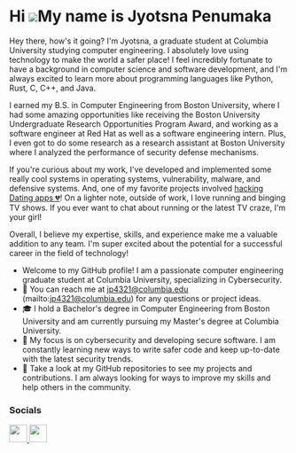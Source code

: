 <!--
**jyotsna-penumaka/jyotsna-penumaka** is a ✨ _special_ ✨ repository because its `README.md` (this file) appears on your GitHub profile.

Here are some ideas to get you started:

- 🔭 I’m currently working on ...
- 🌱 I’m currently learning ...
- 👯 I’m looking to collaborate on ...
- 🤔 I’m looking for help with ...
- 💬 Ask me about ...
- 📫 How to reach me: ...
- 😄 Pronouns: ...
- ⚡ Fun fact: ...
-->

Hi ![](https://user-images.githubusercontent.com/18350557/176309783-0785949b-9127-417c-8b55-ab5a4333674e.gif)My name is Jyotsna Penumaka
=========================================================================================================================================

Hey there, how's it going? I'm Jyotsna, a graduate student at Columbia University studying computer engineering. I absolutely love using technology to make the world a safer place! I feel incredibly fortunate to have a background in computer science and software development, and I'm always excited to learn more about programming languages like Python, Rust, C, C++, and Java.

I earned my B.S. in Computer Engineering from Boston University, where I had some amazing opportunities like receiving the Boston University Undergraduate Research Opportunities Program Award, and working as a software engineer at Red Hat as well as a software engineering intern. Plus, I even got to do some research as a research assistant at Boston University where I analyzed the performance of security defense mechanisms.

If you're curious about my work, I've developed and implemented some really cool systems in operating systems, vulnerability, malware, and defensive systems. And, one of my favorite projects involved [hacking Dating apps 💔](https://github.com/jyotsna-penumaka/Vulnerability-Analysis/blob/96aa12de5280c7135b0feea37e8194b81dd308ae/report.pdf)! On a lighter note, outside of work, I love running and binging TV shows. If you ever want to chat about running or the latest TV craze, I'm your girl!

Overall, I believe my expertise, skills, and experience make me a valuable addition to any team. I'm super excited about the potential for a successful career in the field of technology!

* Welcome to my GitHub profile! I am a passionate computer engineering graduate student at Columbia University, specializing in Cybersecurity.
* 📧 You can reach me at jp4321@columbia.edu (mailto:jp4321@columbia.edu) for any questions or project ideas. 
* 🎓 I hold a Bachelor's degree in Computer Engineering from Boston University and am currently pursuing my Master's degree at Columbia University.
* 🔐 My focus is on cybersecurity and developing secure software. I am constantly learning new ways to write safer code and keep up-to-date with the latest security trends.
* 🚀 Take a look at my GitHub repositories to see my projects and contributions. I am always looking for ways to improve my skills and help others in the community.

### Socials

<p align="left"> 
<a href="https://www.linkedin.com/in/jyotsna-penumaka/" target="_blank" rel="noreferrer">
  <img src="https://raw.githubusercontent.com/danielcranney/readme-generator/main/public/icons/socials/linkedin.svg" width="32" height="32" />
</a>
<a href="https://twitter.com/PenumakaJyotsna" target="_blank" rel="noreferrer">
  <img src="https://raw.githubusercontent.com/danielcranney/readme-generator/main/public/icons/socials/twitter.svg" width="32" height="32" />
</a>
</p>
